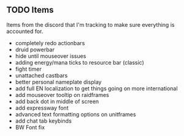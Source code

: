 ## TODO Items
Items from the discord that I'm tracking to make sure everything is accounted for.

- completely redo actionbars
- druid powerbar
- hide until mouseover issues
- adding energy/mana ticks to resource bar (classic)
- fight timer
- unattached castbars
- better personal nameplate display
- add full EN localization to get things going on more international
- add mouseover tooltip on raidframes
- add back dot in middle of screen
- add expressway font
- advanced text formatting options on unitframes
- add chat tab keybinds
- BW Font fix
<!-- - threat plate if another tank has threat --> 